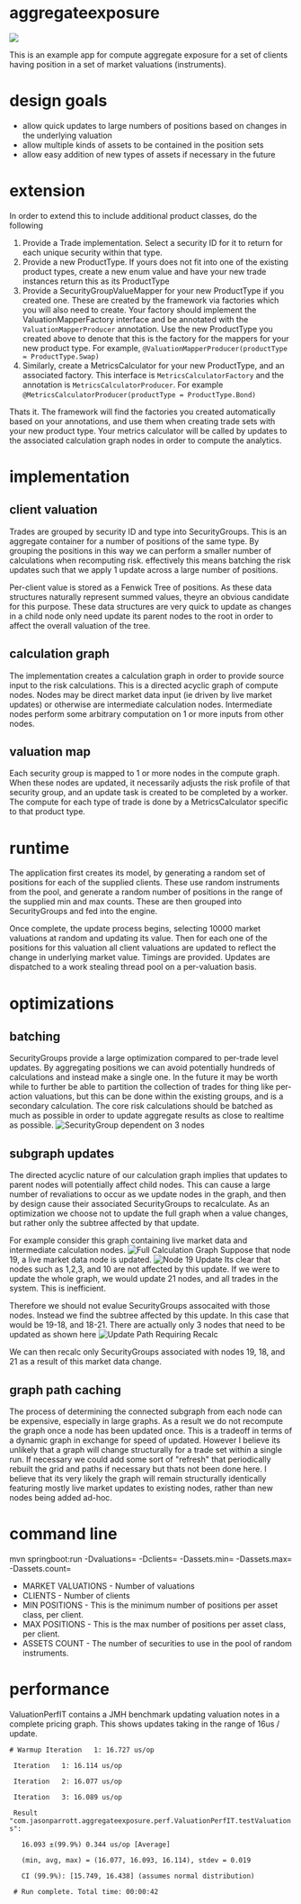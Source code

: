 # aggregateexposure 

![](https://github.com/jasonparrott/aggregateexposure/workflows/Java%20CI/badge.svg)

This is an example app for compute aggregate exposure for a set of clients having position in a set of market valuations (instruments). 

# design goals
* allow quick updates to large numbers of positions based on changes in the underlying valuation
* allow multiple kinds of assets to be contained in the position sets
* allow easy addition of new types of assets if necessary in the future

# extension
In order to extend this to include additional product classes, do the following
1. Provide a Trade implementation. Select a security ID for it to return for each unique security within that type. 
1. Provide a new ProductType. If yours does not fit into one of the existing product types, create a new enum value and
have your new trade instances return this as its ProductType
1. Provide a SecurityGroupValueMapper for your new ProductType if you created one. These are created by the framework via factories
which you will also need to create. Your factory should implement the ValuationMapperFactory interface and be annotated
with the `ValuationMapperProducer` annotation. Use the new ProductType you created above to denote that this is the factory for the
mappers for your new product type. For example, `@ValuationMapperProducer(productType = ProductType.Swap)`
1. Similarly, create a MetricsCalculator for your new ProductType, and an associated factory. This interface is
`MetricsCalculatorFactory` and the annotation is `MetricsCalculatorProducer`. For example `@MetricsCalculatorProducer(productType = ProductType.Bond)`

Thats it. The framework will find the factories you created automatically based on your annotations, and use them
when creating trade sets with your new product type. Your metrics calculator will be called by updates to the associated
calculation graph nodes in order to compute the analytics.

# implementation
## client valuation
Trades are grouped by security ID and type into SecurityGroups. This is an aggregate container for a number of positions 
of the same type. By grouping the positions in this way we can perform a smaller number of calculations when recomputing 
risk. effectively this means batching the risk updates such that we apply 1 update across a large number of positions.

Per-client value is stored as a Fenwick Tree of positions. As these data structures naturally represent summed values, 
theyre an obvious candidate for this purpose. These data structures are very quick to update as changes in a child node only need
update its parent nodes to the root in order to affect the overall valuation of the tree. 

## calculation graph
The implementation creates a calculation graph in order to provide source input to the risk calculations. This is a directed
acyclic graph of compute nodes. Nodes may be direct market data input (ie driven by live market updates) or otherwise are
intermediate calculation nodes. Intermediate nodes perform some arbitrary computation on 1 or more inputs from other nodes.

## valuation map
Each security group is mapped to 1 or more nodes in the compute graph. When these nodes are updated, it necessarily adjusts
the risk profile of that security group, and an update task is created to be completed by a worker. The compute for each
type of trade is done by a MetricsCalculator specific to that product type. 

# runtime
The application first creates its model, by generating a random set of positions for each of the supplied clients. 
These use random instruments from the pool, and generate a random number of positions in the range of the 
supplied min and max counts. These are then grouped into SecurityGroups and fed into the engine.

Once complete, the update process begins, selecting 10000 market valuations at random and updating its value. Then for each one of the 
positions for this valuation all client valuations are updated to reflect the change in underlying market value. Timings are provided. Updates are dispatched to a work stealing thread pool on a per-valuation basis.

# optimizations
## batching
SecurityGroups provide a large optimization compared to per-trade level updates. By aggregating positions we can
avoid potentially hundreds of calculations and instead make a single one. In the future it may be worth while
to further be able to partition the collection of trades for thing like per-action valuations, but this can
be done within the existing groups, and is a secondary calculation. The core risk calculations should be batched
as much as possible in order to update aggregate results as close to realtime as possible.
![SecurityGroup dependent on 3 nodes](https://raw.githubusercontent.com/jasonparrott/aggregateexposure/master/doc/tradesetdepends.png)

## subgraph updates
The directed acyclic nature of our calculation graph implies that updates to parent nodes will potentially affect child
nodes. This can cause a large number of revaliations to occur as we update nodes in the graph, and then by design
cause their associated SecurityGroups to recalculate. As an optimization we choose not to update the full graph 
when a value changes, but rather only the subtree affected by that update. 

For example consider this graph containing live market data and intermediate calculation nodes.
![Full Calculation Graph](https://raw.githubusercontent.com/jasonparrott/aggregateexposure/master/doc/fullgraph.png)
Suppose that node 19, a live market data node is updated. 
![Node 19 Update](https://raw.githubusercontent.com/jasonparrott/aggregateexposure/master/doc/19update.png)
Its clear that nodes such as 1,2,3, and 10 are not affected by this update. If we were to update the whole 
graph, we would update 21 nodes, and all trades in the system. This is inefficient.

Therefore we should not evalue SecurityGroups assocaited with those nodes. Instead we find the subtree affected by this update. In this case
that would be 19-18, and 18-21. There are actually only 3 nodes that need to be updated as shown here
![Update Path Requiring Recalc](https://raw.githubusercontent.com/jasonparrott/aggregateexposure/master/doc/19updatepath.png)

We can then recalc only SecurityGroups associated with nodes 19, 18, and 21 as a result of this market data change.
 
## graph path caching
The process of determining the connected subgraph from each node can be expensive, especially in large graphs.
As a result we do not recompute the graph once a node has been updated once. This is a tradeoff in terms of 
a dynamic graph in exchange for speed of updated. However I believe its unlikely that a graph will change
structurally for a trade set within a single run. If necessary we could add some sort of "refresh" that periodically
rebuilt the grid and paths if necessary but thats not been done here. I believe that its very likely the 
graph will remain structurally identically featuring mostly live market updates to existing nodes, rather than
new nodes being added ad-hoc.

# command line
mvn springboot:run -Dvaluations=<MARKET VALUATIONS> -Dclients=<CLIENTS> -Dassets.min=<MIN POSITIONS> -Dassets.max=<MAX POSITIONS> -Dassets.count=<ASSETS COUNT>

* MARKET VALUATIONS - Number of valuations 
* CLIENTS - Number of clients
* MIN POSITIONS - This is the minimum number of positions per asset class, per client.
* MAX POSITIONS - This is the max number of positions per asset class, per client.
* ASSETS COUNT - The number of securities to use in the pool of random instruments.

# performance
ValuationPerfIT contains a JMH benchmark updating valuation notes in a complete pricing graph. This shows
updates taking in the range of 16us / update.

`# Warmup Iteration   1: 16.727 us/op`

` Iteration   1: 16.114 us/op`

` Iteration   2: 16.077 us/op`

` Iteration   3: 16.089 us/op`
 
` Result "com.jasonparrott.aggregateexposure.perf.ValuationPerfIT.testValuations":`

`   16.093 ±(99.9%) 0.344 us/op [Average]`

`   (min, avg, max) = (16.077, 16.093, 16.114), stdev = 0.019`

`   CI (99.9%): [15.749, 16.438] (assumes normal distribution)`


` # Run complete. Total time: 00:00:42`